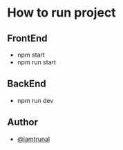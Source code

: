 # How to run project

## FrontEnd 
-  npm start
-  npm run start

## BackEnd 
-  npm run dev

## Author
- [@iamtrunal](https://github.com/iamtrunal/practicalTask)